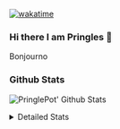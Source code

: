 [![wakatime](https://wakatime.com/badge/user/abd317df-612e-44b4-8787-15db7b574b2f.svg)](https://wakatime.com/@abd317df-612e-44b4-8787-15db7b574b2f)
### Hi there I am Pringles 👋

Bonjourno

### Github Stats
![PringlePot' Github Stats](https://github-readme-stats.vercel.app/api?username=PringlePot&show_icons=true&theme=dark&count_private=true)

<details>
  <summary>Detailed Stats</summary>
    
<!--START_SECTION:waka-->
![Code Time](http://img.shields.io/badge/Code%20Time-459%20hrs%2026%20mins-blue)

![Profile Views](http://img.shields.io/badge/Profile%20Views-3-blue)

![Lines of code](https://img.shields.io/badge/From%20Hello%20World%20I%27ve%20Written-110%20Thousand%20lines%20of%20code-blue)

**🐱 My GitHub Data** 

> 🏆 270 Contributions in the Year 2022
 > 
> 📦 90.8 kB Used in GitHub's Storage 
 > 
> 🚫 Not Opted to Hire
 > 
> 📜 10 Public Repositories 
 > 
> 🔑 12 Private Repositories  
 > 
**I'm an Early 🐤** 

```text
🌞 Morning    155 commits    ████░░░░░░░░░░░░░░░░░░░░░   17.47% 
🌆 Daytime    350 commits    █████████░░░░░░░░░░░░░░░░   39.46% 
🌃 Evening    382 commits    ██████████░░░░░░░░░░░░░░░   43.07% 
🌙 Night      0 commits      ░░░░░░░░░░░░░░░░░░░░░░░░░   0.0%

```
📅 **I'm Most Productive on Sunday** 

```text
Monday       176 commits    █████░░░░░░░░░░░░░░░░░░░░   19.84% 
Tuesday      81 commits     ██░░░░░░░░░░░░░░░░░░░░░░░   9.13% 
Wednesday    97 commits     ██░░░░░░░░░░░░░░░░░░░░░░░   10.94% 
Thursday     124 commits    ███░░░░░░░░░░░░░░░░░░░░░░   13.98% 
Friday       81 commits     ██░░░░░░░░░░░░░░░░░░░░░░░   9.13% 
Saturday     142 commits    ████░░░░░░░░░░░░░░░░░░░░░   16.01% 
Sunday       186 commits    █████░░░░░░░░░░░░░░░░░░░░   20.97%

```


📊 **This Week I Spent My Time On** 

```text
⌚︎ Time Zone: Europe/Amsterdam

💬 Programming Languages: 
TypeScript               8 hrs 38 mins       ████████████░░░░░░░░░░░░░   49.61% 
Go                       6 hrs 37 mins       █████████░░░░░░░░░░░░░░░░   38.0% 
CSS                      1 hr 53 mins        ██░░░░░░░░░░░░░░░░░░░░░░░   10.83% 
HTML                     9 mins              ░░░░░░░░░░░░░░░░░░░░░░░░░   0.95% 
JSON                     2 mins              ░░░░░░░░░░░░░░░░░░░░░░░░░   0.22%

🔥 Editors: 
WebStorm                 10 hrs 19 mins      ██████████████░░░░░░░░░░░   59.22% 
GoLand                   7 hrs 6 mins        ██████████░░░░░░░░░░░░░░░   40.78%

🐱‍💻 Projects: 
Frontend                 10 hrs 19 mins      ██████████████░░░░░░░░░░░   59.22% 
Backend                  6 hrs 37 mins       █████████░░░░░░░░░░░░░░░░   38.04% 
Viewer                   28 mins             ░░░░░░░░░░░░░░░░░░░░░░░░░   2.74%

💻 Operating System: 
Windows                  17 hrs 25 mins      █████████████████████████   100.0%

```

**I Mostly Code in Java** 

```text
Java                     7 repos             ██████████░░░░░░░░░░░░░░░   41.18% 
JavaScript               2 repos             ███░░░░░░░░░░░░░░░░░░░░░░   11.76% 
TypeScript               2 repos             ███░░░░░░░░░░░░░░░░░░░░░░   11.76% 
HTML                     2 repos             ███░░░░░░░░░░░░░░░░░░░░░░   11.76% 
Python                   1 repo              █░░░░░░░░░░░░░░░░░░░░░░░░   5.88%

```


**Timeline**

![Chart not found](https://raw.githubusercontent.com/PringlePot/PringlePot/main/charts/bar_graph.png) 


 Last Updated on 15/03/2022 00:59:48 UTC
<!--END_SECTION:waka-->

</details>
